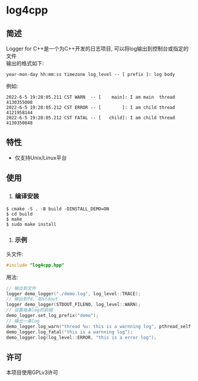 # log4cpp
## 简述
Logger for C++是一个为C++开发的日志项目, 可以将log输出到控制台或指定的文件  
输出的格式如下:
```text
year-mon-day hh:mm:ss timezone log_level -- [ prefix ]: log body
```
例如:
```text
2022-6-5 19:28:05.211 CST WARN  -- [    main]: I am main  thread 4130355008
2022-6-5 19:28:05.212 CST ERROR -- [        ]: I am child thread 4121958144
2022-6-5 19:28:05.212 CST FATAL -- [   child]: I am child thread 4130350848
```
## 特性
 - 仅支持Unix/Linux平台
## 使用
1. ### 编译安装
```shell
$ cmake -S . -B build -DINSTALL_DEMO=ON
$ cd build
$ make
$ sudo make install
```
1. ### 示例
头文件:
```c++
#include "log4cpp.hpp"
```
用法:
```c++
// 输出到文件
logger demo_logger("./demo.log", log_level::TRACE);
// 输出到fd, 如stdout
logger demo_logger(STDOUT_FILENO, log_level::WARN);
// 设置每条log的前缀
demo_logger.set_log_prefix("demo");
// 输出一条log
demo_logger.log_warn("thread %u: this is a warnning log", pthread_self());
demo_logger.log_fatal("this is a warnning log");
demo_logger.log(log_level::ERROR, "this is a error log");
```
## 许可
本项目使用GPLv3许可